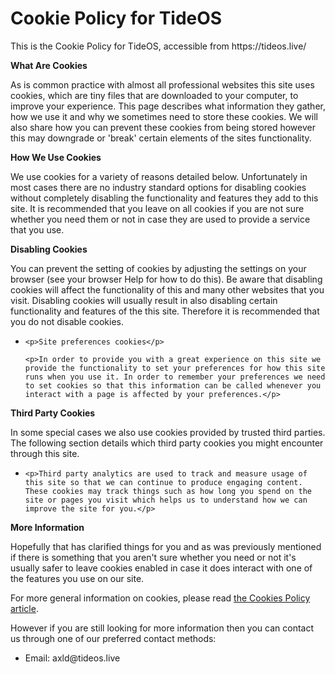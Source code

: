 # <h1>Cookie Policy for TideOS</h1>

<p>This is the Cookie Policy for TideOS, accessible from https://tideos.live/</p>

<p><strong>What Are Cookies</strong></p>

<p>As is common practice with almost all professional websites this site uses cookies, which are tiny files that are downloaded to your computer, to improve your experience. This page describes what information they gather, how we use it and why we sometimes need to store these cookies. We will also share how you can prevent these cookies from being stored however this may downgrade or 'break' certain elements of the sites functionality.</p>

<p><strong>How We Use Cookies</strong></p>

<p>We use cookies for a variety of reasons detailed below. Unfortunately in most cases there are no industry standard options for disabling cookies without completely disabling the functionality and features they add to this site. It is recommended that you leave on all cookies if you are not sure whether you need them or not in case they are used to provide a service that you use.</p>

<p><strong>Disabling Cookies</strong></p>

<p>You can prevent the setting of cookies by adjusting the settings on your browser (see your browser Help for how to do this). Be aware that disabling cookies will affect the functionality of this and many other websites that you visit. Disabling cookies will usually result in also disabling certain functionality and features of the this site. Therefore it is recommended that you do not disable cookies. 

<ul>

<li>

    <p>Site preferences cookies</p>

    <p>In order to provide you with a great experience on this site we provide the functionality to set your preferences for how this site runs when you use it. In order to remember your preferences we need to set cookies so that this information can be called whenever you interact with a page is affected by your preferences.</p>

</li>

</ul>

<p><strong>Third Party Cookies</strong></p>

<p>In some special cases we also use cookies provided by trusted third parties. The following section details which third party cookies you might encounter through this site.</p>

<ul>

<li>

    <p>Third party analytics are used to track and measure usage of this site so that we can continue to produce engaging content. These cookies may track things such as how long you spend on the site or pages you visit which helps us to understand how we can improve the site for you.</p>

</li>

</ul>

<p><strong>More Information</strong></p>

<p>Hopefully that has clarified things for you and as was previously mentioned if there is something that you aren't sure whether you need or not it's usually safer to leave cookies enabled in case it does interact with one of the features you use on our site.</p>

<p>For more general information on cookies, please read <a href="https://www.cookiepolicygenerator.com/sample-cookies-policy/">the Cookies Policy article</a>.</p>

<p>However if you are still looking for more information then you can contact us through one of our preferred contact methods:</p>

<ul>

<li>Email: axld@tideos.live</li>

</ul>
